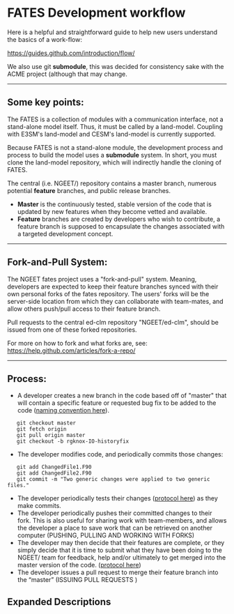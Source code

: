 # FATES Development workflow

Here is a helpful and straightforward guide to help new users understand the basics of a work-flow:

https://guides.github.com/introduction/flow/

We also use git **submodule**, this was decided for consistency sake with the ACME project (although that may change.


***


## Some key points:

The FATES is a collection of modules with a communication interface, not a stand-alone model itself.  Thus, it must be called by a land-model.  Coupling with E3SM's land-model and CESM's land-model is currently supported.

Because FATES is not a stand-alone module, the development process and process to build the model uses a **submodule** system.  In short, you must clone the land-model repository, which will indirectly handle the cloning of FATES.

The central (i.e. NGEET/) repository contains a master branch, numerous potential **feature** branches, and public release branches.
* **Master** is the continuously tested, stable version of the code that is updated by new features when they become vetted and available.
* **Feature** branches are created by developers who wish to contribute, a feature branch is supposed to encapsulate the changes associated with a targeted development concept.

***
## Fork-and-Pull System:

The NGEET fates project uses a "fork-and-pull" system.  Meaning, developers are expected to keep their feature branches synced with their own personal forks of the fates repository.  The users' forks will be the server-side location from which they can collaborate with team-mates, and allow others push/pull access to their feature branch.

Pull requests to the central ed-clm repository "NGEET/ed-clm", should be issued from one of these forked repositories.

For more on how to fork and what forks are, see: https://help.github.com/articles/fork-a-repo/

***

##  Process:

* A developer creates a new branch in the code based off of "master" that will contain a specific feature or requested bug fix to be added to the code ([naming convention here](https://github.com/NGEET/ed-clm/wiki/Feature-Branch-Naming-Convention)).
```
   git checkout master
   git fetch origin
   git pull origin master
   git checkout -b rgknox-IO-historyfix
```

* The developer modifies code, and periodically commits those changes:
```
   git add ChangedFile1.F90
   git add ChangedFile2.F90
   git commit -m "Two generic changes were applied to two generic files."
```
* The developer periodically tests their changes ([protocol here](https://github.com/NGEET/ed-clm/wiki/Testing-Protocols)) as they make commits.
* The developer periodically pushes their committed changes to their fork. This is also useful for sharing work with team-members, and allows the developer a place to save work that can be retrieved on another computer (PUSHING, PULLING AND WORKING WITH FORKS)
* The developer may then decide that their features are complete, or they simply decide that it is time to submit what they have been doing to the NGEET/ team for feedback, help and/or ultimately to get merged into the master version of the code. ([protocol here](https://github.com/NGEET/ed-clm/wiki/Commit-and-Pull-Request-Protocols))
* The developer issues a pull request to merge their feature branch into the “master” (ISSUING PULL REQUESTS )

## Expanded Descriptions
